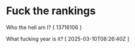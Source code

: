 # Fuck the rankings

Who the hell am I?
{ 13716106 }

What fucking year is it?
[ 2025-03-10T08:26:40Z ]
